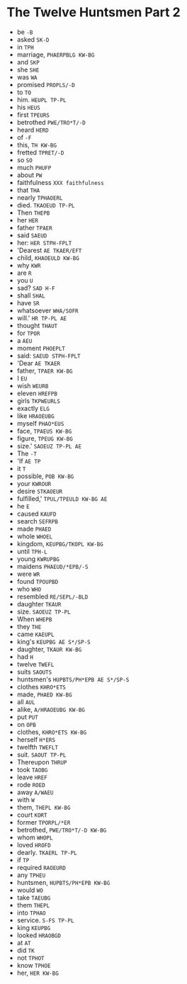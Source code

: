 # The Twelve Huntsmen Part 2

* be `-B`
* asked `SK-D`
* in `TPH`
* marriage, `PHAERPBLG KW-BG`
* and `SKP`
* she `SHE`
* was `WA`
* promised `PROPLS/-D`
* to `TO`
* him. `HEUPL TP-PL`
* his `HEUS`
* first `TPEURS`
* betrothed `PWE/TRO*T/-D`
* heard `HERD`
* of `-F`
* this, `TH KW-BG`
* fretted `TPRET/-D`
* so `SO`
* much `PHUFP`
* about `PW`
* faithfulness `XXX faithfulness`
* that `THA`
* nearly `TPHAOERL`
* died. `TKAOEUD TP-PL`
* Then `THEPB`
* her `HER`
* father `TPAER`
* said `SAEUD`
* her: `HER STPH-FPLT`
* 'Dearest `AE TKAER/EFT`
* child, `KHAOEULD KW-BG`
* why `KWR`
* are `R`
* you `U`
* sad? `SAD H-F`
* shall `SHAL`
* have `SR`
* whatsoever `WHA/SOFR`
* will.' `HR TP-PL AE`
* thought `THAUT`
* for `TPOR`
* a `AEU`
* moment `PHOEPLT`
* said: `SAEUD STPH-FPLT`
* 'Dear `AE TKAER`
* father, `TPAER KW-BG`
* I `EU`
* wish `WEURB`
* eleven `HREFPB`
* girls `TKPWEURLS`
* exactly `ELG`
* like `HRAOEUBG`
* myself `PHAO*EUS`
* face, `TPAEUS KW-BG`
* figure, `TPEUG KW-BG`
* size.' `SAOEUZ TP-PL AE`
* The `-T`
* 'If `AE TP`
* it `T`
* possible, `POB KW-BG`
* your `KWROUR`
* desire `STKAOEUR`
* fulfilled,' `TPUL/TPEULD KW-BG AE`
* he `E`
* caused `KAUFD`
* search `SEFRPB`
* made `PHAED`
* whole `WHOEL`
* kingdom, `KEUPBG/TKOPL KW-BG`
* until `TPH-L`
* young `KWRUPBG`
* maidens `PHAEUD/*EPB/-S`
* were `WR`
* found `TPOUPBD`
* who `WHO`
* resembled `RE/SEPL/-BLD`
* daughter `TKAUR`
* size. `SAOEUZ TP-PL`
* When `WHEPB`
* they `THE`
* came `KAEUPL`
* king's `KEUPBG AE S*/SP-S`
* daughter, `TKAUR KW-BG`
* had `H`
* twelve `TWEFL`
* suits `SAOUTS`
* huntsmen's `HUPBTS/PH*EPB AE S*/SP-S`
* clothes `KHRO*ETS`
* made, `PHAED KW-BG`
* all `AUL`
* alike, `A/HRAOEUBG KW-BG`
* put `PUT`
* on `OPB`
* clothes, `KHRO*ETS KW-BG`
* herself `H*ERS`
* twelfth `TWEFLT`
* suit. `SAOUT TP-PL`
* Thereupon `THRUP`
* took `TAOBG`
* leave `HREF`
* rode `ROED`
* away `A/WAEU`
* with `W`
* them, `THEPL KW-BG`
* court `KORT`
* former `TPORPL/*ER`
* betrothed, `PWE/TRO*T/-D KW-BG`
* whom `WHOPL`
* loved `HROFD`
* dearly. `TKAERL TP-PL`
* if `TP`
* required `RAOEURD`
* any `TPHEU`
* huntsmen, `HUPBTS/PH*EPB KW-BG`
* would `WO`
* take `TAEUBG`
* them `THEPL`
* into `TPHAO`
* service. `S-FS TP-PL`
* king `KEUPBG`
* looked `HRAOBGD`
* at `AT`
* did `TK`
* not `TPHOT`
* know `TPHOE`
* her, `HER KW-BG`

